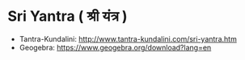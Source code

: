 # Sri Yantra ( श्री यंत्र )

* Tantra-Kundalini: http://www.tantra-kundalini.com/sri-yantra.htm
* Geogebra:  https://www.geogebra.org/download?lang=en
